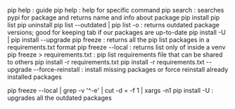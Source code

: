 pip help : guide
pip help <command> : help for specific command
pip search <package> : searches pypi for package and returns name and info about package
pip install <package> 
pip list
pip uninstall <package>
pip list --outdated | pip list -o : returns outdated package versions; good for keeping tab if our packages are up-to-date
pip install -U | pip install --upgrade <package> 
pip freeze : returns all the pip list packages in a requirements.txt format
pip freeze --local : returns list only of inside a venv
pip freeze > requirements.txt : pip list requirements file that can be shared to others
pip install -r requirements.txt
pip install -r requirements.txt --upgrade --force-reinstall : install missing packages or force reinstall already installed packages

pip freeze --local | grep -v '^\-e' | cut -d = -f 1 | xargs -n1 pip install -U : upgrades all the outdated packages
